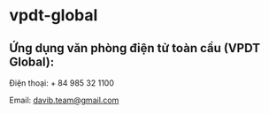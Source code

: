 # vpdt-global

## Ứng dụng văn phòng điện tử toàn cầu (VPDT Global):


Điện thoại: + 84 985 32 1100

Email: davib.team@gmail.com   

